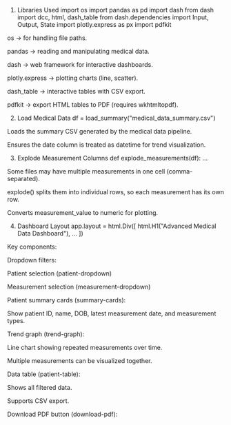1. Libraries Used
import os
import pandas as pd
import dash
from dash import dcc, html, dash_table
from dash.dependencies import Input, Output, State
import plotly.express as px
import pdfkit


os → for handling file paths.

pandas → reading and manipulating medical data.

dash → web framework for interactive dashboards.

plotly.express → plotting charts (line, scatter).

dash_table → interactive tables with CSV export.

pdfkit → export HTML tables to PDF (requires wkhtmltopdf).

2. Load Medical Data
df = load_summary("medical_data_summary.csv")


Loads the summary CSV generated by the medical data pipeline.

Ensures the date column is treated as datetime for trend visualization.

3. Explode Measurement Columns
def explode_measurements(df):
    ...


Some files may have multiple measurements in one cell (comma-separated).

explode() splits them into individual rows, so each measurement has its own row.

Converts measurement_value to numeric for plotting.

4. Dashboard Layout
app.layout = html.Div([
    html.H1("Advanced Medical Data Dashboard"),
    ...
])

Key components:

Dropdown filters:

Patient selection (patient-dropdown)

Measurement selection (measurement-dropdown)

Patient summary cards (summary-cards):

Show patient ID, name, DOB, latest measurement date, and measurement types.

Trend graph (trend-graph):

Line chart showing repeated measurements over time.

Multiple measurements can be visualized together.

Data table (patient-table):

Shows all filtered data.

Supports CSV export.

Download PDF button (download-pdf):
